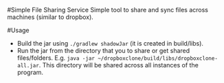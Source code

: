 #Simple File Sharing Service
Simple tool to share and sync files across machines (similar to dropbox).

#Usage
* Build the jar using `./gradlew shadowJar` (it is created in build/libs).
* Run the jar from the directory that you to share or get shared files/folders. E.g. `java -jar ~/dropboxclone/build/libs/dropboxclone-all.jar`. This directory will be shared across all instances of the program.